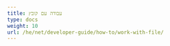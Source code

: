 ```yaml
---
title: עבודה עם קובץ
type: docs
weight: 10
url: /he/net/developer-guide/how-to/work-with-file/
---
```

